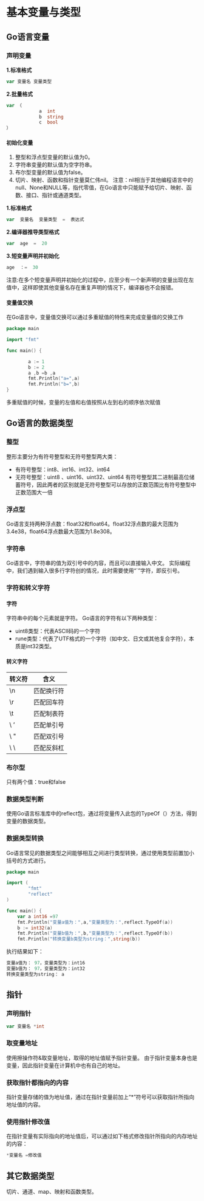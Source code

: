 # 基本变量与类型
## Go语言变量
### 声明变量
**1.标准格式**

```go
var 变量名 变量类型
```
**2.批量格式**

```go
var （
			a  int 
			b  string
			c  bool
）
```
####  初始化变量

 1. 整型和浮点型变量的默认值为0。
 2. 字符串变量的默认值为空字符串。
 3. 布尔型变量的默认值为false。
 4. 切片、映射、函数和指针变量莫仁伟nil。
注意：nil相当于其他编程语言中的null、None和NULL等，指代零值，在Go语言中只能赋予给切片、映射、函数、接口、指针或通道类型。

**1.标准格式**

```go
var  变量名  变量类型  =  表达式
```
**2.编译器推导类型格式**

```go
var  age  =  20
```
**3.短变量声明并初始化**

```go
age  ：=  30
```
注意:在多个短变量声明并初始化的过程中，应至少有一个新声明的变量出现在左值中，这样即使其他变量名存在重复声明的情况下，编译器也不会报错。

 #### 变量值交换
 在Go语言中，变量值交换可以通过多重赋值的特性来完成变量值的交换工作
 

```go
package main

import "fmt"

func main() {

		a := 1
		b := 2
		a ,b =b ,a
		fmt.Println("a=",a)
		fmt.Println("b=",b)
}
```
多重赋值的时候，变量的左值和右值按照从左到右的顺序依次赋值

## Go语言的数据类型
### 整型
整形主要分为有符号整型和无符号整型两大类：

 - 有符号整型：int8、int16、int32、int64
 - 无符号整型：uint8 、uint16、uint32、uint64
 有符号整型其二进制最高位储蓄符号，因此两者的区别就是无符号整型可以存放的正数范围比有符号整型中正数范围大一倍
 
### 浮点型
Go语言支持两种浮点数：float32和float64。float32浮点数的最大范围为3.4e38，float64浮点数最大范围为1.8e308。
### 字符串
Go语言中，字符串的值为双引号中的内容，而且可以直接输入中文。
实际编程中，我们遇到输入很多行字符创的情况，此时需要使用“`”字符，即反引号。
### 字符和转义字符
#### 字符
字符串中的每个元素就是字符。
Go语言的字符有以下两种类型：
 - uint8类型：代表ASCII码的一个字符
 - rune类型：代表了UTF格式的一个字符（如中文、日文或其他复合字符），本质是int32类型。

#### 转义字符
|转义符|含义  |
|--|--|
|\n  |  匹配换行符|
|\r |   匹配回车符                 |
|\t  |   匹配制表符                  |
|\ ’|      匹配单引号                   |
|\ " |   匹配双引号                     |
|\ \ |    匹配反斜杠                       |
### 布尔型
只有两个值：true和false
### 数据类型判断
使用Go语言标准库中的reflect包，通过将变量传入此包的TypeOf（）方法，得到变量的数据类型。
### 数据类型转换
Go语言常见的数据类型之间能够相互之间进行类型转换，通过使用类型前置加小括号的方式进行。

```go
package main

import (
		"fmt"
		"reflect"
)

func main() {
	var a int16 =97
	fmt.Println("变量a值为：",a,"变量类型为：",reflect.TypeOf(a))
	b := int32(a)
	fmt.Println("变量b值为：",b,"变量类型为：",reflect.TypeOf(b))
	fmt.Println("转换变量b类型为string：",string(b))
```
执行结果如下：

```go
变量a值为： 97，变量类型为：int16
变量b值为： 97，变量类型为：int32
转换变量类型为string： a
```

 
 ## 指针
 ### 声明指针
 

```go
var 变量名 *int
```
###  取变量地址
使用擦操作符&取变量地址，取得的地址值赋予指针变量。
由于指针变量本身也是变量，因此指针变量在计算机中也有自己的地址。
### 获取指针都指向的内容
指针变量存储的值为地址值，通过在指针变量前加上“*”符号可以获取指针所指向地址值的内容。
### 使用指针修改值
在指针变量有实际指向的地址值后，可以通过如下格式修改指针所指向的内存地址的内容：

```go
*变量名 =修改值
```
## 其它数据类型
切片、通道、map、映射和函数类型。